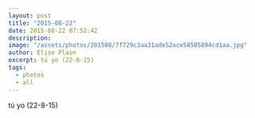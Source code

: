 ```yaml
---
layout: post
title: "2015-08-22"
date: 2015-08-22 07:52:42
description: 
image: "/assets/photos/201508/7f729c3aa31ade52ace58505894cd1aa.jpg"
author: Elise Plain
excerpt: tú yo (22-8-15)
tags: 
  - photos
  - all
---
```


tú yo (22-8-15)
<p></p>
